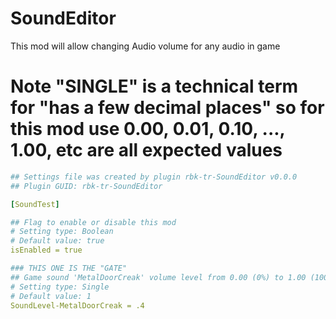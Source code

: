 # SoundEditor

This mod will allow changing Audio volume for any audio in game

# Note "SINGLE" is a technical term for "has a few decimal places" so for this mod use 0.00, 0.01, 0.10, ..., 1.00, etc are all expected values

```yaml
## Settings file was created by plugin rbk-tr-SoundEditor v0.0.0
## Plugin GUID: rbk-tr-SoundEditor

[SoundTest]

## Flag to enable or disable this mod
# Setting type: Boolean
# Default value: true
isEnabled = true

### THIS ONE IS THE "GATE"
## Game sound 'MetalDoorCreak' volume level from 0.00 (0%) to 1.00 (100%).
# Setting type: Single
# Default value: 1
SoundLevel-MetalDoorCreak = .4
```